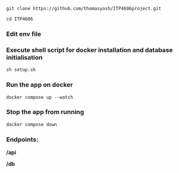 ```
git clone https://github.com/thomasyosh/ITP4606project.git
```
```
cd ITP4606
```
### Edit env file

### Execute shell script for docker installation and database initialisation
```
sh setup.sh
```

### Run the app on docker
```
docker compose up --watch
```

### Stop the app from running
```
docker compose down
```

### Endpoints:
**/api**

**/db**